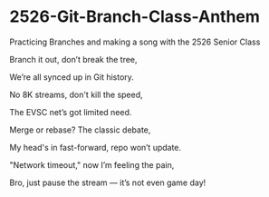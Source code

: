 # 2526-Git-Branch-Class-Anthem

Practicing Branches and making a song with the 2526 Senior Class



Branch it out, don’t break the tree,

We’re all synced up in Git history.

No 8K streams, don't kill the speed,

The EVSC net’s got limited need.



Merge or rebase? The classic debate,

My head's in fast-forward, repo won’t update.

"Network timeout," now I’m feeling the pain,

Bro, just pause the stream — it’s not even game day!

